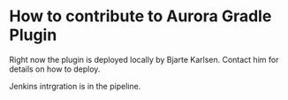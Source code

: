 # How to contribute to Aurora Gradle Plugin

Right now the plugin is deployed locally by Bjarte Karlsen. Contact him for details on how to deploy. 

Jenkins intrgration is in the pipeline.


